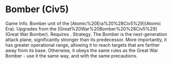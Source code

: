 # Bomber (Civ5)

Game Info.
Bomber unit of the [Atomic%20Era%20%28Civ5%29](Atomic Era). Upgrades from the [Great%20War%20Bomber%20%28Civ5%29](Great War Bomber). Requires .
Strategy.
The Bomber is the next-generation attack plane, significantly stronger than its predecessor. More importantly, it has greater operational range, allowing it to reach targets that are farther away from its base. Otherwise, it obeys the same rules as the Great War Bomber - use it the same way, and with the same precautions.